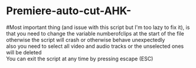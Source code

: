 # Premiere-auto-cut-AHK-

#Most important thing (and issue with this script but I'm too lazy to fix it), is that you need to change the variable numberofclips at the start of the file otherwise the script will crash or otherwise behave unexpectedly  
also you need to select all video and audio tracks or the unselected ones will be deleted  
You can exit the script at any time by pressing escape (ESC)  

